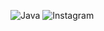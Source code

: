 ![Java](https://img.shields.io/badge/java-%23ED8B00.svg?style=for-the-badge&logo=java&logoColor=white)
![Instagram](https://img.shields.io/badge/Instagram-%23E4405F.svg?style=for-the-badge&logo=Instagram&logoColor=white)
